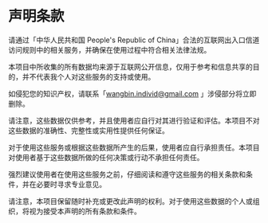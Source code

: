 # 声明条款
请通过「中华人民共和国 People's Republic of China」合法的互联网出入口信道访问规则中的相关服务，并确保在使用过程中符合相关法律法规。

本项目中所收集的所有数据均来源于互联网公开信息，仅用于参考和信息共享的目的，并不代表我个人对这些服务的支持或使用。

如侵犯您的知识产权，请联系「wangbin.individ@gmail.com 」涉侵部分将立即删除。

请注意，这些数据仅供参考，并且使用者应自行对其进行验证和评估。本项目不对这些数据的准确性、完整性或实用性提供任何保证。

对于使用这些服务或根据这些数据所产生的后果，使用者应自行承担责任。本项目对使用者基于这些数据所做的任何决策或行动不承担任何责任。

强烈建议使用者在使用这些服务之前，仔细阅读和遵守这些服务的相关条款和条件，并在必要时寻求专业意见。

请注意，本项目保留随时补充或更改此声明的权利。对于使用这些数据的个人或组织，将视为接受本声明的所有条款和条件。
